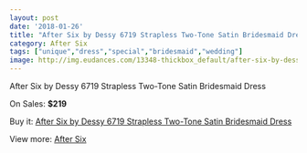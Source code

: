 ```yaml
---
layout: post
date: '2018-01-26'
title: "After Six by Dessy 6719 Strapless Two-Tone Satin Bridesmaid Dress"
category: After Six
tags: ["unique","dress","special","bridesmaid","wedding"]
image: http://img.eudances.com/13348-thickbox_default/after-six-by-dessy-6719-strapless-two-tone-satin-bridesmaid-dress.jpg
---
```

After Six by Dessy 6719 Strapless Two-Tone Satin Bridesmaid Dress

On Sales: **$219**
<a href="https://www.eudances.com/en/after-six/4033-after-six-by-dessy-6719-strapless-two-tone-satin-bridesmaid-dress.html"><amp-img layout="responsive" width="600" height="600" src="//img.eudances.com/13348-thickbox_default/after-six-by-dessy-6719-strapless-two-tone-satin-bridesmaid-dress.jpg" alt="After Six by Dessy 6719 Strapless Two-Tone Satin Bridesmaid Dress 0" /></a>
<a href="https://www.eudances.com/en/after-six/4033-after-six-by-dessy-6719-strapless-two-tone-satin-bridesmaid-dress.html"><amp-img layout="responsive" width="600" height="600" src="//img.eudances.com/13351-thickbox_default/after-six-by-dessy-6719-strapless-two-tone-satin-bridesmaid-dress.jpg" alt="After Six by Dessy 6719 Strapless Two-Tone Satin Bridesmaid Dress 1" /></a>
<a href="https://www.eudances.com/en/after-six/4033-after-six-by-dessy-6719-strapless-two-tone-satin-bridesmaid-dress.html"><amp-img layout="responsive" width="600" height="600" src="//img.eudances.com/13350-thickbox_default/after-six-by-dessy-6719-strapless-two-tone-satin-bridesmaid-dress.jpg" alt="After Six by Dessy 6719 Strapless Two-Tone Satin Bridesmaid Dress 2" /></a>
<a href="https://www.eudances.com/en/after-six/4033-after-six-by-dessy-6719-strapless-two-tone-satin-bridesmaid-dress.html"><amp-img layout="responsive" width="600" height="600" src="//img.eudances.com/13349-thickbox_default/after-six-by-dessy-6719-strapless-two-tone-satin-bridesmaid-dress.jpg" alt="After Six by Dessy 6719 Strapless Two-Tone Satin Bridesmaid Dress 3" /></a>

Buy it: [After Six by Dessy 6719 Strapless Two-Tone Satin Bridesmaid Dress](https://www.eudances.com/en/after-six/4033-after-six-by-dessy-6719-strapless-two-tone-satin-bridesmaid-dress.html "After Six by Dessy 6719 Strapless Two-Tone Satin Bridesmaid Dress")

View more: [After Six](https://www.eudances.com/en/50-after-six "After Six")